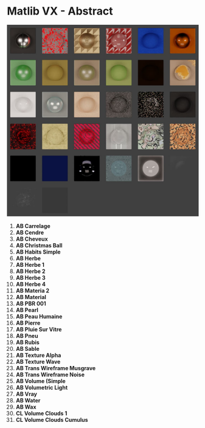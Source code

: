 # Matlib VX - Abstract

![Matlib VX Abstract](https://github.com/don1138/blender-materials/blob/main/Matlib-VX/Matlib-VX-Abstract/Matlib-VX-Abstract.jpg)

1. **AB Carrelage**
1. **AB Cendre**
1. **AB Cheveux**
1. **AB Christmas Ball**
1. **AB Habits Simple**
1. **AB Herbe**
1. **AB Herbe 1**
1. **AB Herbe 2**
1. **AB Herbe 3**
1. **AB Herbe 4**
1. **AB Materia 2**
1. **AB Material**
1. **AB PBR 001**
1. **AB Pearl**
1. **AB Peau Humaine**
1. **AB Pierre**
1. **AB Pluie Sur Vitre**
1. **AB Pneu**
1. **AB Rubis**
1. **AB Sable**
1. **AB Texture Alpha**
1. **AB Texture Wave**
1. **AB Trans Wireframe Musgrave**
1. **AB Trans Wireframe Noise**
1. **AB Volume (Simple**
1. **AB Volumetric Light**
1. **AB Vray**
1. **AB Water**
1. **AB Wax**
1. **CL Volume Clouds 1**
1. **CL Volume Clouds Cumulus**
